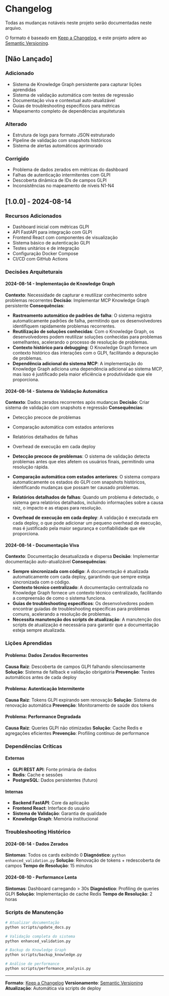 ﻿# Changelog

Todas as mudanças notáveis neste projeto serão documentadas neste arquivo.

O formato é baseado em [Keep a Changelog](https://keepachangelog.com/pt-BR/1.0.0/),
e este projeto adere ao [Semantic Versioning](https://semver.org/lang/pt-BR/).

## [Não Lançado]

### Adicionado

- Sistema de Knowledge Graph persistente para capturar lições aprendidas
- Sistema de validação automática com testes de regressão
- Documentação viva e contextual auto-atualizável
- Guias de troubleshooting específicos para métricas
- Mapeamento completo de dependências arquiteturais

### Alterado

- Estrutura de logs para formato JSON estruturado
- Pipeline de validação com snapshots históricos
- Sistema de alertas automáticos aprimorado

### Corrigido

- Problema de dados zerados em métricas do dashboard
- Falhas de autenticação intermitentes com GLPI
- Descoberta dinâmica de IDs de campos GLPI
- Inconsistências no mapeamento de níveis N1-N4

## [1.0.0] - 2024-08-14

### Recursos Adicionados

- Dashboard inicial com métricas GLPI
- API FastAPI para integração com GLPI
- Frontend React com componentes de visualização
- Sistema básico de autenticação GLPI
- Testes unitários e de integração
- Configuração Docker Compose
- CI/CD com GitHub Actions

### Decisões Arquiteturais

#### 2024-08-14 - Implementação de Knowledge Graph

**Contexto**: Necessidade de capturar e reutilizar conhecimento sobre problemas recorrentes
**Decisão**: Implementar MCP Knowledge Graph persistente
**Consequências**:

- **Rastreamento automático de padrões de falha**: O sistema registra automaticamente padrões de falha, permitindo que os desenvolvedores identifiquem rapidamente problemas recorrentes.
- **Reutilização de soluções conhecidas**: Com o Knowledge Graph, os desenvolvedores podem reutilizar soluções conhecidas para problemas semelhantes, acelerando o processo de resolução de problemas.
- **Contexto histórico para debugging**: O Knowledge Graph fornece um contexto histórico das interações com o GLPI, facilitando a depuração de problemas.
- **Dependência adicional do sistema MCP**: A implementação do Knowledge Graph adiciona uma dependência adicional ao sistema MCP, mas isso é justificado pela maior eficiência e produtividade que ele proporciona.

#### 2024-08-14 - Sistema de Validação Automática

**Contexto**: Dados zerados recorrentes após mudanças
**Decisão**: Criar sistema de validação com snapshots e regressão
**Consequências**:

- Detecção precoce de problemas
- Comparação automática com estados anteriores
- Relatórios detalhados de falhas
- Overhead de execução em cada deploy

- **Detecção precoce de problemas**: O sistema de validação detecta problemas antes que eles afetem os usuários finais, permitindo uma resolução rápida.
- **Comparação automática com estados anteriores**: O sistema compara automaticamente os estados do GLPI com snapshots históricos, identificando mudanças que possam ter causado problemas.
- **Relatórios detalhados de falhas**: Quando um problema é detectado, o sistema gera relatórios detalhados, incluindo informações sobre a causa raiz, o impacto e as etapas para resolução.
- **Overhead de execução em cada deploy**: A validação é executada em cada deploy, o que pode adicionar um pequeno overhead de execução, mas é justificado pela maior segurança e confiabilidade que ele proporciona.

#### 2024-08-14 - Documentação Viva

**Contexto**: Documentação desatualizada e dispersa
**Decisão**: Implementar documentação auto-atualizável
**Consequências**:

- **Sempre sincronizada com código**: A documentação é atualizada automaticamente com cada deploy, garantindo que sempre esteja sincronizada com o código.
- **Contexto técnico centralizado**: A documentação centralizada no Knowledge Graph fornece um contexto técnico centralizado, facilitando a compreensão de como o sistema funciona.
- **Guias de troubleshooting específicos**: Os desenvolvedores podem encontrar guiadas de troubleshooting específicas para problemas comuns, acelerando a resolução de problemas.
- **Necessita manutenção dos scripts de atualização**: A manutenção dos scripts de atualização é necessária para garantir que a documentação esteja sempre atualizada.

### Lições Aprendidas

#### Problema: Dados Zerados Recorrentes

**Causa Raiz**: Descoberta de campos GLPI falhando silenciosamente
**Solução**: Sistema de fallback e validação obrigatória
**Prevenção**: Testes automáticos antes de cada deploy

#### Problema: Autenticação Intermitente

**Causa Raiz**: Tokens GLPI expirando sem renovação
**Solução**: Sistema de renovação automática
**Prevenção**: Monitoramento de saúde dos tokens

#### Problema: Performance Degradada

**Causa Raiz**: Queries GLPI não otimizadas
**Solução**: Cache Redis e agregações eficientes
**Prevenção**: Profiling contínuo de performance

### Dependências Críticas

#### Externas

- **GLPI REST API**: Fonte primária de dados
- **Redis**: Cache e sessões
- **PostgreSQL**: Dados persistentes (futuro)

#### Internas

- **Backend FastAPI**: Core da aplicação
- **Frontend React**: Interface do usuário
- **Sistema de Validação**: Garantia de qualidade
- **Knowledge Graph**: Memória institucional

### Troubleshooting Histórico

#### 2024-08-14 - Dados Zerados

**Sintomas**: Todos os cards exibindo 0
**Diagnóstico**: `python enhanced_validation.py`
**Solução**: Renovação de tokens + redescoberta de campos
**Tempo de Resolução**: 15 minutos

#### 2024-08-10 - Performance Lenta

**Sintomas**: Dashboard carregando > 30s
**Diagnóstico**: Profiling de queries GLPI
**Solução**: Implementação de cache Redis
**Tempo de Resolução**: 2 horas

### Scripts de Manutenção

```bash
# Atualizar documentação
python scripts/update_docs.py

# Validação completa do sistema
python enhanced_validation.py

# Backup do Knowledge Graph
python scripts/backup_knowledge.py

# Análise de performance
python scripts/performance_analysis.py
```

---

**Formato**: [Keep a Changelog](https://keepachangelog.com/)
**Versionamento**: [Semantic Versioning](https://semver.org/)
**Atualização**: Automática via scripts de deploy
